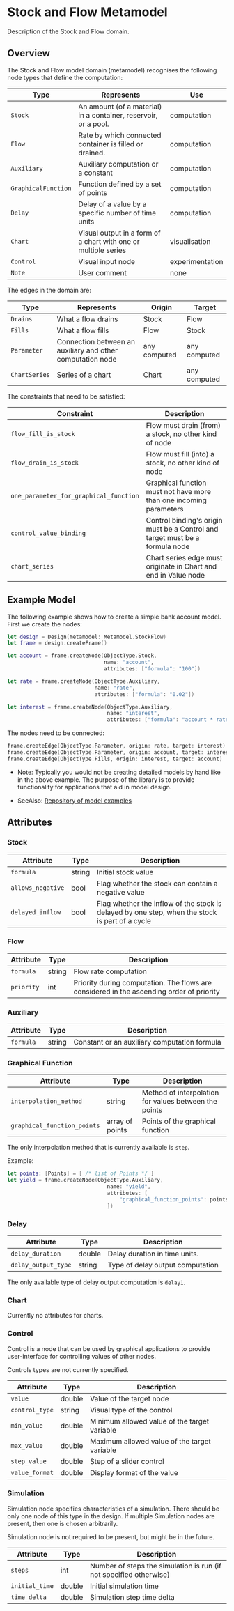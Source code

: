 # Stock and Flow Metamodel

Description of the Stock and Flow domain.

## Overview

The Stock and Flow model domain (metamodel) recognises the following node
types that define the computation:


| Type | Represents | Use | 
|-----|-------------|-----|
| `Stock` | An amount (of a material) in a container, reservoir, or a pool. | computation | 
| `Flow` | Rate by which connected container is filled or drained. | computation |
| `Auxiliary` | Auxiliary computation or a constant | computation | 
| `GraphicalFunction` | Function defined by a set of points | computation |
| `Delay` | Delay of a value by a specific number of time units | computation |
| `Chart` | Visual output in a form of a chart with one or multiple series | visualisation |
| `Control` | Visual input node | experimentation |
| `Note` | User comment | none |

The edges in the domain are:


| Type | Represents | Origin | Target |
| ---- | ---- | ---- | ---- |
| `Drains` | What a flow drains | Stock | Flow |
| `Fills` | What a flow fills | Flow | Stock |
| `Parameter` | Connection between an auxiliary and other computation node | any computed | any computed |
| `ChartSeries` | Series of a chart | Chart | any computed |

The constraints that need to be satisfied:

| Constraint | Description |
| ---- | ---- |
| `flow_fill_is_stock` | Flow must drain (from) a stock, no other kind of node |
| `flow_drain_is_stock` | Flow must fill (into) a stock, no other kind of node |
| `one_parameter_for_graphical_function` | Graphical function must not have more than one incoming parameters |
| `control_value_binding` | Control binding's origin must be a Control and target must be a formula node | 
| `chart_series` | Chart series edge must originate in Chart and end in Value node |


## Example Model

The following example shows how to create a simple bank account model. First we
create the nodes:

```swift
let design = Design(metamodel: Metamodel.StockFlow)
let frame = design.createFrame()

let account = frame.createNode(ObjectType.Stock,
                               name: "account",
                               attributes: ["formula": "100"])

let rate = frame.createNode(ObjectType.Auxiliary,
                            name: "rate",
                            attributes: ["formula": "0.02"])

let interest = frame.createNode(ObjectType.Auxiliary,
                                name: "interest",
                                attributes: ["formula": "account * rate"])

```

The nodes need to be connected:

```swift
frame.createEdge(ObjectType.Parameter, origin: rate, target: interest)
frame.createEdge(ObjectType.Parameter, origin: account, target: interest)
frame.createEdge(ObjectType.Fills, origin: interest, target: account)
```

- Note: Typically you would not be creating detailed models by hand like in the
  above example. The purpose of the library is to provide functionality for
  applications that aid in model design.

- SeeAlso: [Repository of model examples](https://github.com/OpenPoiesis/poietic-examples)

## Attributes

### Stock

| Attribute | Type | Description |
| ---- | ---- | ---- |
| `formula` | string | Initial stock value |
| `allows_negative` | bool | Flag whether the stock can contain a negative value |
| `delayed_inflow` | bool | Flag whether the inflow of the stock is delayed by one step, when the stock is part of a cycle |

### Flow

| Attribute | Type | Description |
| ---- | ---- | ---- |
| `formula` | string | Flow rate computation |
| `priority` | int | Priority during computation. The flows are considered in the ascending order of priority |

### Auxiliary

| Attribute | Type | Description |
| ---- | ---- | ---- |
| `formula` | string | Constant or an auxiliary computation formula |

### Graphical Function

| Attribute | Type | Description |
| ---- | ---- | ---- |
| `interpolation_method` | string | Method of interpolation for values between the points |
| `graphical_function_points` | array of points | Points of the graphical function |

The only interpolation method that is currently available is `step`.


Example:
```swift
let points: [Points] = [ /* list of Points */ ]
let yield = frame.createNode(ObjectType.Auxiliary,
                                name: "yield",
                                attributes: [
                                    "graphical_function_points": points
                                ])
```

### Delay

| Attribute | Type | Description |
| ---- | ---- | ---- |
| `delay_duration` | double | Delay duration in time units. |
| `delay_output_type` | string | Type of delay output computation |

The only available type of delay output computation is `delay1`.


### Chart

Currently no attributes for charts.

### Control

Control is a node that can be used by graphical applications to provide
user-interface for controlling values of other nodes.

Controls types are not currently specified.

| Attribute | Type | Description |
| ---- | ---- | ---- |
| `value` | double | Value of the target node |
| `control_type` | string | Visual type of the control |
| `min_value` | double | Minimum allowed value of the target variable |
| `max_value` | double | Maximum allowed value of the target variable |
| `step_value` | double | Step of a slider control |
| `value_format` | double | Display format of the value |



### Simulation

Simulation node specifies characteristics of a simulation. There should be only
one node of this type in the design. If multiple Simulation nodes are present,
then one is chosen arbitrarily.

Simulation node is not required to be present, but might be in the future.

| Attribute | Type | Description |
| ---- | ---- | ---- |
| `steps` | int | Number of steps the simulation is run (if not specified otherwise) |
| `initial_time` | double | Initial simulation time |
| `time_delta` | double | Simulation step time delta |


